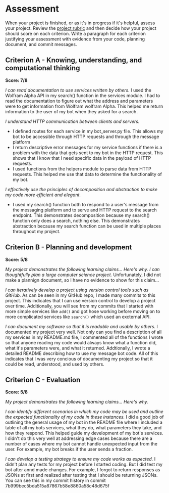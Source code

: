 # Assessment

When your project is finished, or as it's in progress if it's helpful, assess your project. Review the [project rubric](http://cs.fablearn.org/courses/cs10/unit00/project/) and then decide how your project should score on each criterion. Write a paragraph for each criterion justifying your assessment with evidence from your code, planning document, and commit messages.

## Criterion A - Knowing, understanding, and computational thinking

**Score: 7/8**

*I can read documentation to use services written by others.*
I used the Wolfram Alpha API in my search() function
in the services module. I had to read the documentation to figure out what the address and parameters were to get information from Wolfram wolfram Alpha. This helped me return information to the user of my bot when they asked for a search.

*I understand HTTP communication between clients and servers.*
- I defined routes for each service in my bot_server.py file. This allows my bot to be accessible through HTTP requests and through the message platform
- I return descriptive error messages for my service functions if there is a problem with the data that gets sent to my bot in the HTTP request. This shows that I know that I need specific data in the payload of HTTP requests.
- I used functions from the helpers module to parse data from HTTP requests. This helped me use that data to determine the functionality of my bot.

*I effectively use the principles of decomposition and abstraction to make my code more efficient and elegant.*
- I used my search() function both to respond to a user's message from the messaging platform and to serve and HTTP request to the search endpoint. This demonstrates decomposition because my search() function only does a search, nothing else. This demonstrates abstraction because my search function can be used in multiple places throughout my project.

## Criterion B - Planning and development
**Score: 5/8**

*My project demonstrates the following learning claims... Here's why.*
*I can thoughtfully plan a large computer science project.*
Unfortunately, I  did not make a plannign document, so I have no evidence to show for this claim...

*I can iteratively develop a project using version control tools such as GitHub.*
As can be seen in my GitHub repo, I made many commits to this project. This indicates that I can use
version control to develop a project over time. Additionally, you will see from my commits that I started with
more simple services like `add()` and got hose working before moving on to more complicated services like
`search()` which used an excternal API.

*I can document my software so that it is readable and usable by others.*
I documented my project very well. Not only can you find a description of all my services in my README.md file,
I commented all of the functions I wrote so that anyone reading my code would always know what a function did, 
what it's parameters were, and what it returned. Addtionally, I wrote a detailed README describing how to use
my message bot code. All of this indicates that I was very concious of documenting my project so that it could be
read, understood, and used by others.

## Criterion C - Evaluation
**Score: 5/8**

*My project demonstrates the following learning claims... Here's why.*

*I can identify different scenarios in which my code may be used and outline the expected functionality of my code in these instances.*
I did a good job of outlining the general usage of my bot in the README file where I included a table of all my bots services, what they do, what parameters they take, and how they respond. This helped guide my development of my bot's services.
I didn't do this very well at addressing edge cases because there are a number of cases where my bot cannot handle unexpected input from the user. For example, my bot breaks if the user sends a fraction.

*I can develop a testing strategy to ensure my code works as expected.*
I didn't plan any tests for my project before I started coding.
But I did test my bot after annd made changes. For example, I forgot to return responses as JSONs at first and realized after testing that I should be returning JSONs. You can see this in my commit history in commit 7b999bec5bda515a87867b58e8860a58c48d675f
